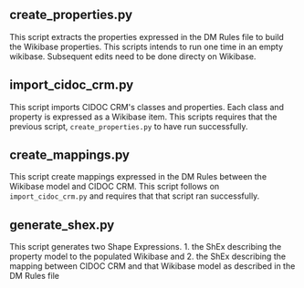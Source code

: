 ## create_properties.py ##
This script extracts the properties expressed in the DM Rules file to build the Wikibase properties. This scripts intends to run one time in an empty wikibase. Subsequent edits need to be done directy on Wikibase.

## import_cidoc_crm.py ##
This script imports CIDOC CRM's classes and properties. Each class and property is expressed as a Wikibase item. This scripts requires that the previous script, ```create_properties.py``` to have run successfully.

## create_mappings.py ##
This script create mappings expressed in the DM Rules between the Wikibase model and CIDOC CRM. This script follows on ```import_cidoc_crm.py``` and requires that that script ran successfully.

## generate_shex.py ## 
This script generates two Shape Expressions. 1. the ShEx describing the property model to the populated Wikibase and 2. the ShEx describing the mapping between CIDOC CRM and that Wikibase model as described in the DM Rules file
